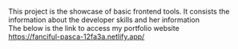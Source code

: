 This project is the showcase of basic frontend tools. It consists the information about the developer skills and her information 
<br>
The below is the link to access my portfolio website
<br>
https://fanciful-pasca-12fa3a.netlify.app/
